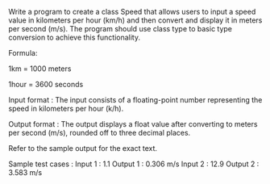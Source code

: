 Write a program to create a class Speed that allows users to input a speed value in kilometers per hour (km/h) and then convert and display it in meters per second (m/s). The program should use class type to basic type conversion to achieve this functionality.



Formula:

1km = 1000 meters

1hour = 3600 seconds

Input format :
The input consists of a floating-point number representing the speed in kilometers per hour (k/h).

Output format :
The output displays a float value after converting to meters per second (m/s), rounded off to three decimal places.



Refer to the sample output for the exact text.

Sample test cases :
Input 1 :
1.1
Output 1 :
0.306 m/s
Input 2 :
12.9
Output 2 :
3.583 m/s
